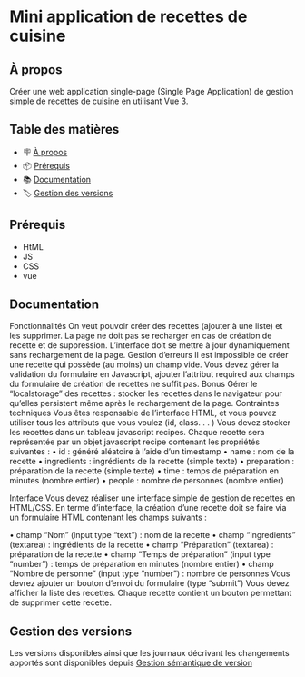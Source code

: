 # Mini application de recettes de cuisine

## À propos

Créer une web application single-page (Single Page Application) de gestion
simple de recettes de cuisine en utilisant Vue 3.

## Table des matières

- 🪧 [À propos](#à-propos)
- 📦 [Prérequis](#prérequis)
- 📚 [Documentation](#documentation)
- 🏷️ [Gestion des versions](#gestion-des-versions)


## Prérequis

- HtML 
- JS 
- CSS
- vue



## Documentation

Fonctionnalités
On veut pouvoir créer des recettes (ajouter à une liste) et les supprimer.
La page ne doit pas se recharger en cas de création de recette et de suppression.
L’interface doit se mettre à jour dynamiquement sans rechargement de la page.
Gestion d’erreurs
Il est impossible de créer une recette qui possède (au moins) un champ vide.
Vous devez gérer la validation du formulaire en Javascript, ajouter l’attribut
required aux champs du formulaire de création de recettes ne suffit pas.
Bonus
Gérer le “localstorage” des recettes : stocker les recettes dans le navigateur pour
qu’elles persistent même après le rechargement de la page.
Contraintes techniques
Vous êtes responsable de l’interface HTML, et vous pouvez utiliser tous les
attributs que vous voulez (id, class. . . )
Vous devez stocker les recettes dans un tableau javascript recipes.
Chaque recette sera représentée par un objet javascript recipe contenant les
propriétés suivantes :
• id : généré aléatoire à l’aide d’un timestamp
• name : nom de la recette
• ingredients : ingrédients de la recette (simple texte)
• preparation : préparation de la recette (simple texte)
• time : temps de préparation en minutes (nombre entier)
• people : nombre de personnes (nombre entier)

Interface
Vous devez réaliser une interface simple de gestion de recettes en HTML/CSS.
En terme d’interface, la création d’une recette doit se faire via un formulaire
HTML contenant les champs suivants :

• champ “Nom” (input type “text”) : nom de la recette
• champ “Ingredients” (textarea) : ingrédients de la recette
• champ “Préparation” (textarea) : préparation de la recette
• champ “Temps de préparation” (input type “number”) : temps de préparation
en minutes (nombre entier)
• champ “Nombre de personne” (input type “number”) : nombre de personnes
Vous devrez ajouter un bouton d’envoi du formulaire (type “submit”)
Vous devez afficher la liste des recettes. Chaque recette contient un bouton
permettant de supprimer cette recette.

## Gestion des versions

Les versions disponibles ainsi que les journaux décrivant les changements apportés sont disponibles depuis  [Gestion sémantique de version](https://recettes-de-cuis.netlify.app/)







